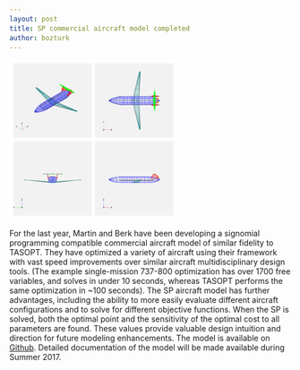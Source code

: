 ```yaml
---
layout: post
title: SP commercial aircraft model completed
author: bozturk
---
```


<img src="../../public/images/vsp_example.PNG" alt="vsp_example" style="width: 300px;"/>

For the last year, Martin and Berk have been developing a signomial programming compatible commercial aircraft model of similar fidelity to TASOPT. They have optimized a variety of aircraft using their framework with vast speed improvements over similar aircraft multidisciplinary design tools. (The example single-mission 737-800 optimization has over 1700 free variables, and solves in under 10 seconds, whereas TASOPT performs the same optimization in ~100 seconds). The SP aircraft model has further advantages, including the ability to more easily evaluate different aircraft configurations and to solve for different objective functions. When the SP is solved, both the optimal point and the sensitivity of the optimal cost to all parameters are found. These values provide valuable design intuition and direction for future modeling enhancements. The model is available on [Github](https://github.com/hoburg/d8). Detailed documentation of the model will be made available during Summer 2017. 
